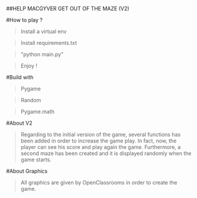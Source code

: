 ##HELP MACGYVER GET OUT OF THE MAZE (V2)

#How to play ?

> Install a virtual env

> Install requirements.txt

> "python main.py"

> Enjoy !

#Build with
> Pygame

> Random

> Pygame.math

#About V2
> Regarding to the initial version of the game, several functions has been added in order to increase the game play. In fact, now, the player can see his score and play again the game. Furthermore, a second maze has been created and it is displayed randomly when the game starts.

#About Graphics
> All graphics are given by OpenClassrooms in order to create the game. 




